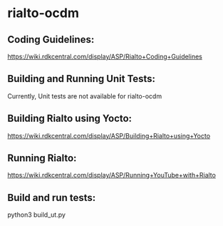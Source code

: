 # rialto-ocdm

## Coding Guidelines:
https://wiki.rdkcentral.com/display/ASP/Rialto+Coding+Guidelines

## Building and Running Unit Tests:
Currently, Unit tests are not available for rialto-ocdm

## Building Rialto using Yocto:
https://wiki.rdkcentral.com/display/ASP/Building+Rialto+using+Yocto

## Running Rialto:
https://wiki.rdkcentral.com/display/ASP/Running+YouTube+with+Rialto

## Build and run tests:
python3 build_ut.py
